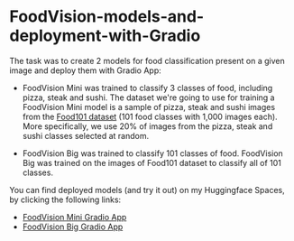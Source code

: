 # FoodVision-models-and-deployment-with-Gradio

The task was to create 2 models for food classification present on a given image and deploy them with Gradio App:

* FoodVision Mini was trained to classify 3 classes of food, including pizza, steak and sushi.
The dataset we're going to use for training a FoodVision Mini model is a sample of pizza, steak and sushi 
images from the [Food101 dataset](https://pytorch.org/vision/main/generated/torchvision.datasets.Food101.html#food101) (101 food classes with 1,000 images each). 
More specifically, we use 20% of images from the pizza, steak and sushi classes selected at random.

* FoodVision Big was trained to classify 101 classes of food. 
FoodVision Big was trained on the images of Food101 dataset to classify all of 101 classes. 




You can find deployed models (and try it out) on my Huggingface Spaces, by clicking the following links:
* [FoodVision Mini Gradio App](https://huggingface.co/spaces/vic-art/foodvision_mini)
* [FoodVision Big Gradio App](https://huggingface.co/spaces/vic-art/foodvision_big)


